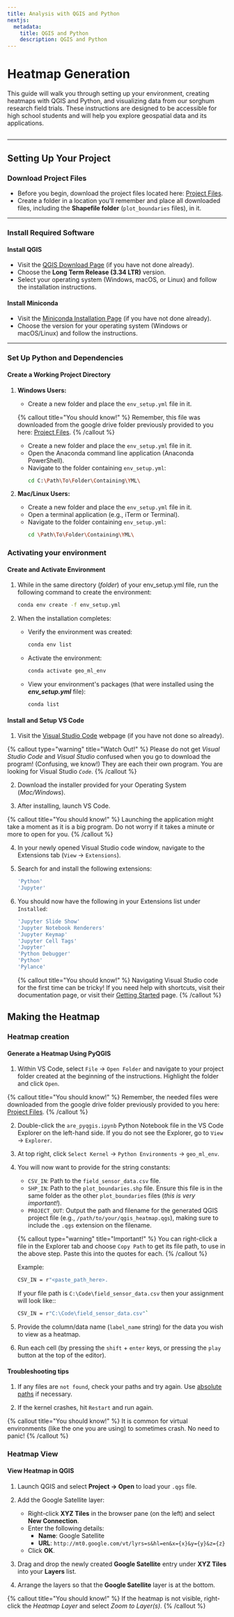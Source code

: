 ```yaml
---
title: Analysis with QGIS and Python
nextjs:
  metadata:
    title: QGIS and Python
    description: QGIS and Python
---
```


# Heatmap Generation

This guide will walk you through setting up your environment, creating heatmaps with QGIS and Python, and visualizing data from our sorghum research field trials. These instructions are designed to be accessible for high school students and will help you explore geospatial data and its applications.

## <!-- ![Heatmap result image](./heatmap.png) -->

---

## Setting Up Your Project

### Download Project Files

- Before you begin, download the project files located here: [Project Files](https://drive.google.com/drive/folders/1tVPbNnlWsZem3CviXxUAObnSZgv9GWk3).
- Create a folder in a location you’ll remember and place all downloaded files, including the **Shapefile folder** (`plot_boundaries` files), in it.

---

### Install Required Software

#### **Install QGIS**

- Visit the [QGIS Download Page](https://qgis.org/download/) (if you have not done already).
- Choose the **Long Term Release (3.34 LTR)** version.
- Select your operating system (Windows, macOS, or Linux) and follow the installation instructions.

#### **Install Miniconda**

- Visit the [Miniconda Installation Page](https://docs.anaconda.com/miniconda/install/) (if you have not done already).
- Choose the version for your operating system (Windows or macOS/Linux) and follow the instructions.

---

### Set Up Python and Dependencies

#### **Create a Working Project Directory**

1. **Windows Users:**

   - Create a new folder and place the `env_setup.yml` file in it.

   {% callout title="You should know!" %}
   Remember, this file was downloaded from the google drive folder previously provided to you here: [Project Files](https://drive.google.com/drive/folders/1tVPbNnlWsZem3CviXxUAObnSZgv9GWk3).
   {% /callout %}

   - Create a new folder and place the `env_setup.yml` file in it.
   - Open the Anaconda command line application (Anaconda PowerShell).
   - Navigate to the folder containing `env_setup.yml`:
     ```bash
     cd C:\Path\To\Folder\Containing\YML\
     ```

2. **Mac/Linux Users:**
   - Create a new folder and place the `env_setup.yml` file in it.
   - Open a terminal application (e.g., iTerm or Terminal).
   - Navigate to the folder containing `env_setup.yml`:
     ```bash
     cd \Path\To\Folder\Containing\YML\
     ```

### Activating your environment

#### **Create and Activate Environment**

1. While in the same directory (_folder_) of your env_setup.yml file, run the following command to create the environment:
   ```bash
   conda env create -f env_setup.yml
   ```
2. When the installation completes:

   - Verify the environment was created:

     ```bash
     conda env list
     ```

   - Activate the environment:

     ```bash
     conda activate geo_ml_env
     ```

   - View your environment's packages (that were installed using the _**env_setup.yml**_ file):
     ```bash
     conda list
     ```

#### **Install and Setup VS Code**

1. Visit the [Visual Studio Code](https://code.visualstudio.com/) webpage (if you have not done so already).

{% callout type="warning" title="Watch Out!" %}
Please do not get _Visual Studio Code_ and _Visual Studio_ confused when you go to download the program! (Confusing, we know!) They are each their own program. You are looking for Visual Studio _`Code`_.
{% /callout %}

2. Download the installer provided for your Operating System (_Mac/Windows_).

3. After installing, launch VS Code.

{% callout title="You should know!" %}
Launching the application might take a moment as it is a big program. Do not worry if it takes a minute or more to open for you.
{% /callout %}

4. In your newly opened Visual Studio code window, navigate to the Extensions tab (`View` -> `Extensions`).

5. Search for and install the following extensions:

   ```bash
   'Python'
   'Jupyter'
   ```

6. You should now have the following in your Extensions list under `Installed`:
   ```bash
   'Jupyter Slide Show'
   'Jupyter Notebook Renderers'
   'Jupyter Keymap'
   'Jupyter Cell Tags'
   'Jupyter'
   'Python Debugger'
   'Python'
   'Pylance'
   ```
   {% callout title="You should know!" %}
   Navigating Visual Studio code for the first time can be tricky! If you need help with shortcuts, visit their documentation page, or visit their [Getting Started](https://code.visualstudio.com/docs/getstarted/keybindings) page.
   {% /callout %}

## Making the Heatmap

### Heatmap creation

#### **Generate a Heatmap Using PyQGIS**

1. Within VS Code, select `File` -> `Open Folder` and navigate to your project folder created at the beginning of the instructions. Highlight the folder and click `Open`.

{% callout title="You should know!" %}
Remember, the needed files were downloaded from the google drive folder previously provided to you here: [Project Files](https://drive.google.com/drive/folders/1tVPbNnlWsZem3CviXxUAObnSZgv9GWk3).
{% /callout %}

2. Double-click the `are_pyqgis.ipynb` Python Notebook file in the VS Code Explorer on the left-hand side. If you do not see the Explorer, go to `View` -> `Explorer`.

3. At top right, click `Select Kernel` -> `Python Environments` -> `geo_ml_env`.

4. You will now want to provide for the string constants:

   - `CSV_IN`: Path to the `field_sensor_data.csv` file.
   - `SHP_IN`: Path to the `plot_boundaries.shp` file. Ensure this file is in the same folder as the other `plot_boundaries` files (_this is very important!_).
   - `PROJECT_OUT`: Output the path and filename for the generated QGIS project file (e.g., `/path/to/your/qgis_heatmap.qgs`), making sure to include the `.qgs` extension on the filename.

   {% callout type="warning" title="Important!" %}
   You can right-click a file in the Explorer tab and choose `Copy Path` to get its file path, to use in the above step. Paste this into the quotes for each.
   {% /callout %}

   Example:

   ```bash
   CSV_IN = r"<paste_path_here>.
   ```

   If your file path is `C:\Code\field_sensor_data.csv` then your assignment will look like::

   ```bash
   CSV_IN = r"C:\Code\field_sensor_data.csv"`
   ```

5. Provide the column/data name (`label_name` string) for the data you wish to view as a heatmap.

6. Run each cell (by pressing the `shift` + `enter` keys, or pressing the `play` button at the top of the editor).

#### **Troubleshooting tips**

1. If any files are `not found`, check your paths and try again. Use [absolute paths](https://www.redhat.com/en/blog/linux-path-absolute-relative) if necessary.

2. If the kernel crashes, hit `Restart` and run again.

{% callout title="You should know!" %}
It is common for virtual environments (like the one you are using) to sometimes crash. No need to panic!
{% /callout %}

### Heatmap View

#### View Heatmap in QGIS

1. Launch QGIS and select **Project → Open** to load your `.qgs` file.

2. Add the Google Satellite layer:

   - Right-click **XYZ Tiles** in the browser pane (on the left) and select **New Connection**.
   - Enter the following details:
     - **Name**: Google Satellite
     - **URL**: `http://mt0.google.com/vt/lyrs=s&hl=en&x={x}&y={y}&z={z}`
   - Click **OK**.

3. Drag and drop the newly created **Google Satellite** entry under **XYZ Tiles** into your **Layers** list.

4. Arrange the layers so that the **Google Satellite** layer is at the bottom.

{% callout title="You should know!" %}
If the heatmap is not visible, right-click the _Heatmap Layer_ and select _Zoom to Layer(s)_.
{% /callout %}
